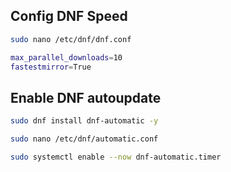 ## Config DNF Speed
```bash
sudo nano /etc/dnf/dnf.conf

```

```bash
max_parallel_downloads=10
fastestmirror=True

```

## Enable DNF autoupdate
```bash
sudo dnf install dnf-automatic -y

```

```bash
sudo nano /etc/dnf/automatic.conf

```

```bash
sudo systemctl enable --now dnf-automatic.timer

```